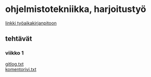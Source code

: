 # ohjelmistotekniikka, harjoitustyö

[linkki työaikakirjanpitoon](https://github.com/masiro918/ot-harjoitustyo/blob/master/tyoaikakirjanpito.md)

## tehtävät

### viikko 1

[gitlog.txt](https://github.com/masiro918/ot-harjoitustyo/blob/master/laskarit/viikko1/gitlog.txt)  
[komentorivi.txt](https://github.com/masiro918/ot-harjoitustyo/blob/master/laskarit/viikko1/komentorivi.txt)

